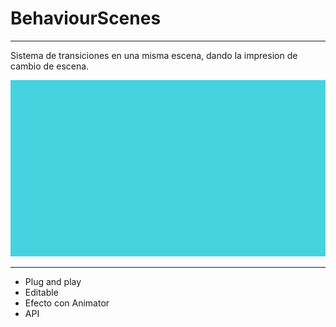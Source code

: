 # BehaviourScenes
---

Sistema de transiciones en una misma escena, dando la impresion de cambio de escena.


<p align="center">
<img src="https://github.com/MoonAntonio/BehaviourScenes/blob/master/res/prev.gif">
</p>

---

* Plug and play
* Editable
* Efecto con Animator
* API
